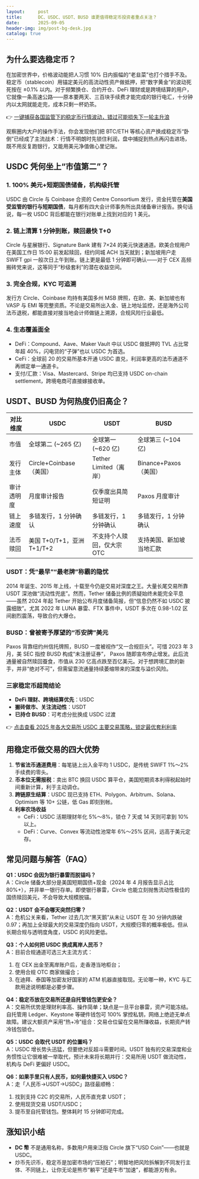 ```yaml
---
layout:     post
title:      DC、USDC、USDT、BUSD 谁更值得稳定币投资者重点关注？
date:       2025-09-05
header-img: img/post-bg-desk.jpg
catalog: true
---
```


## 为什么要选稳定币？

在加密世界中，价格波动能把人习惯 10% 日内振幅的“老韭菜”也打个措手不及。  
稳定币（stablecoin）用锚定美元的高流动性资产做抵押，把“数字黄金”的波动死死按在 ±0.1% 以内。对于频繁换仓、合约开仓、DeFi 理财或是跨境结算的用户，它就像一条高速公路——原本要两天、三百块手续费才能完成的银行电汇，十分钟内以太网就能走完，成本只剩一杯奶茶。

👉 [一键捕获各国监管下的稳定币行情波动，错过可能损失下一轮主升浪](https://okxdog.com/)

观察圈内大户的操作手法，你会发现他们把 BTC/ETH 等核心资产换成稳定币“卧倒”已经成了主流战术：行情不明朗时先锁住利润，盘中捕捉到热点再闪击进场，既不用反复跑银行，又能用美元净值做心里记账。

## USDC 凭何坐上“市值第二”？

### 1. 100% 美元+短期国债储备，机构级托管

USDC 由 Circle 与 Coinbase 合资的 Centre Consortium 发行，资金托管在**美国受监管的银行与短期国债**，每月都有四大会计师事务所出具储备审计报告。换句话说，每一枚 USDC 背后都能在银行对账单上找到对应的 1 美元。

### 2. 链上清算 1 分钟到账，赎回最快 T+0

Circle 与星展银行、Signature Bank 建有 7×24 的美元快速通道。欧美合规用户在美国工作日 15:00 前发起赎回，纽约同城 ACH 当天就到；新加坡用户走 SWIFT gpi 一般次日上午到账。链上更是最低 1 分钟即可确认——对于 CEX 高频搬砖党来说，这等同于“秒级套利”的潜在收益空间。

### 3. 完全合规，KYC 可追溯

发行方 Circle、Coinbase 均持有美国多州 MSB 牌照，在欧、美、新加坡也有 VASP 与 EMI 等完整资质。不论是交易所出入金、链上地址监控，还是海外公司法币退税，都能直接对接当地会计师做链上溯源，合规风险行业最低。

### 4. 生态覆盖面全

- DeFi：Compound、Aave、Maker Vault 中以 USDC 做抵押的 TVL 占比常年超 40%，闪电贷的“子弹”也以 USDC 为首选。  
- CeFi：全球前 20 的交易所基本开通 USDC 直兑，利润率更高的法币通道不再绑定单一通道卡。  
- 支付/汇款：Visa、Mastercard、Stripe 均已支持 USDC on-chain settlement，跨境电商可直接嫁接收单。

## USDT、BUSD 为何热度仍旧高企？

| 对比维度       | USDC                          | USDT                           | BUSD                           |
|----------------|-------------------------------|--------------------------------|--------------------------------|
| 市值           | 全球第二 (~265 亿)            | 全球第一 (~620 亿)             | 全球第三 (~104 亿)             |
| 发行主体       | Circle+Coinbase（美国）       | Tether Limited（离岸）         | Binance+Paxos（美国）         |
| 审计透明度     | 月度审计报告                  | 仅季度出具简短证明             | Paxos 月度审计                |
| 链上速度       | 多链发行，1 分钟确认          | 多链发行，1 分钟确认           | 多链发行，1 分钟确认           |
| 法币赎回       | 美国 T+0/T+1，亚洲 T+1/T+2    | 不支持个人赎回，仅大宗 OTC     | 支持美国、新加坡当地汇款      |

### USDT：凭“最早”“最老牌”称霸的隐忧
2014 年诞生、2015 年上线，十载至今仍是交易对深度之王。大量长尾交易所靠 USDT 深池做“流动性兜底”。然而，Tether 储备比例的质疑始终未能完全平息——虽然 2024 年起 Tether 开始公布月度储备简报，但“信息仍然不如 USDC 披露细致”。尤其 2022 年 LUNA 暴雷、FTX 事件中，USDT 多次在 0.98-1.02 区间剧烈震荡，导致合约大爆仓。

### BUSD：曾被寄予厚望的“币安牌”美元
Paxos 背靠纽约州信托牌照，BUSD 一度被视作“又一合规巨头”。可惜 2023 年 3 月，美 SEC 指控 BUSD 构成“未注册证券”， Paxos 随即宣布停止增发。此后流通量被自然赎回蚕食，市值从 230 亿高点跌至百亿美元。对于想跨境汇款的新手，并非“绝对不可”，但需留意流通量持续萎缩带来的深度与溢价风险。

### 三家稳定币超简结论
- **DeFi 理财、跨境结算优先**：USDC  
- **搬砖做市、关注流动性**：USDT  
- **已持仓 BUSD**：可考虑分批换成 USDC 过渡

👉 [点击查看 2025 年各大交易所 USDC 主要交易策略，锁定最优套利利率](https://okxdog.com/)

## 用稳定币做交易的四大优势

1. **节省法币通道费用**：每笔链上出入金平均 1 USDC，是传统 SWIFT 1%～2% 手续费的零头。  
2. **币本位无需报税**：卖出 BTC 换回 USDC 算平仓，美国短期资本利得税起始时间重新计算，利于主动调仓。  
3. **跨链原生结算**：USDC 现已支持 ETH、Polygon、Arbitrum、Solana、Optimism 等 10+ 公链，低 Gas 即刻到帐。  
4. **利率农场收益**  
   - CeFi：USDC 活期理财年化 5%～8%，锁仓 7 天或 14 天则可拿到 10% 以上。  
   - DeFi：Curve、Convex 等流动性池常年 6%～25% 区间，远高于美元定存。

## 常见问题与解答（FAQ）

**Q1：USDC 会因为银行暴雷而脱锚吗？**  
A：Circle 储备大部分是美国短期国债+现金（2024 年 4 月报告显示占比 80%+），并非单一银行存单。即使银行暴雷，Circle 也能立刻抛售流动性极佳的国债赎回美元，不会导致大规模脱锚。

**Q2：USDT 会不会哪天突然归零？**  
A：危机公关来看，Tether 过去几次“黑天鹅”从未让 USDT 在 30 分钟内跌破 0.97；再加上全球最大的交易深度仍指向 USDT，大规模归零的概率极低。但从长期合规与透明度角度，USDC 的风险更低。

**Q3：个人如何把 USDC 换成离岸人民币？**  
A：目前合规通道可选三大主流方式：  
1. 在 CEX 出金至离岸账户后，走香港当地柜台；  
2. 使用合规 OTC 商家做撮合；  
3. 在迪拜、泰国等加密友好国家的 ATM 机器直接取现。无论哪一种，KYC 与汇款用途说明都是必要步骤。

**Q4：稳定币放在交易所还是自托管钱包更安全？**  
A：交易所优势是理财利率高、操作简单；缺点是一旦平台暴雷，资产可能冻结。自托管用 Ledger、Keystone 等硬件钱包可 100% 掌控私钥，网络上绝迹无单点故障。建议大额资产采用“热+冷”组合：交易仓位留在交易所赚收益，长期资产转冷钱包锁仓。

**Q5：USDC 会取代 USDT 的位置吗？**  
A：USDC 增长势头迅猛，但要绝对反超斗需要时间。USDT 独有的交易深度和业务惯性让它很难被一举取代，预计未来将长期并行：交易所用 USDT 做流动性，机构与 DeFi 更偏好 USDC。

**Q6：如果手里只有人民币，如何最快捷买入 USDC？**  
A：走「人民币→USDT→USDC」路径最顺畅：  
1. 找到支持 C2C 的交易所，人民币直充拿 USDT；  
2. 使用现货交易 USDT/USDC；  
3. 提币至自托管钱包。整体耗时 15 分钟即可完成。

## 涨知识小结

- **DC 幣** 不是通用名称，多数用户用来泛指 Circle 旗下“USD Coin”——也就是 USDC。  
- 炒币先识币，稳定币是加密市场的“压舱石”；明智地把风险拆解到不同发行主体、不同链上，让你无论是熊市“躺平”还是牛市“加速”，都能游刃有余。